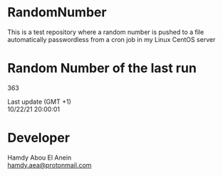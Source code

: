 # RandomNumber    
This is a test repository where a random number is pushed to a file automatically passwordless from a cron job in my Linux CentOS server    
# Random Number of the last run   
363
      
Last update (GMT +1)    
10/22/21 20:00:01
# Developer    
Hamdy Abou El Anein   
hamdy.aea@protonmail.com
